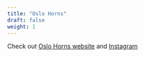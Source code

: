 ```yaml
---
title: "Oslo Horns"
draft: false
weight: 1
---
```


Check out [Oslo Horns website](http://oslohorns.com) and [Instagram](https://www.instagram.com/oslohorns/)

